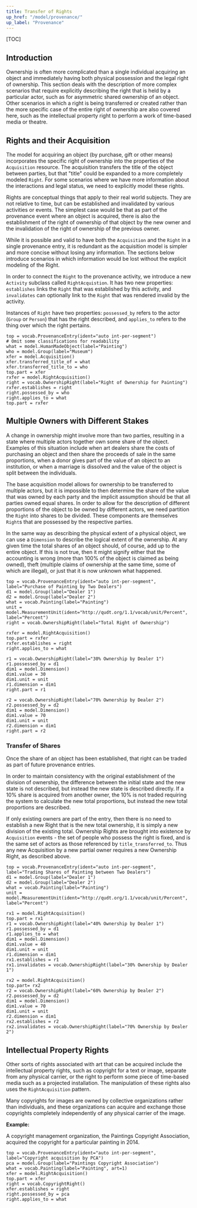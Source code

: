 ```yaml
---
title: Transfer of Rights
up_href: "/model/provenance/"
up_label: "Provenance"
---
```


[TOC]

## Introduction

Ownership is often more complicated than a single individual acquiring an object and immediately having both physical possession and the legal right of ownership.  This section deals with the description of more complex scenarios that require explicitly describing the right that is held by a particular actor, such as for asymmetric shared ownership of an object. Other scenarios in which a right is being transferred or created rather than the more specific case of the entire right of ownership are also covered here, such as the intellectual property right to perform a work of time-based media or theatre.


## Rights and their Acquisition

The model for acquiring an object (by purchase, gift or other means) incorporates the specific right of ownership into the properties of the `Acquisition` resource.  The acquisition transfers the title of the object between parties, but that "title" could be expanded to a more completely modeled `Right`.  For some scenarios where we have more information about the interactions and legal status, we need to explicitly model these rights.

Rights are conceptual things that apply to their real world subjects. They are not relative to time, but can be established and invalidated by various activities or events.  The simplest case would be that as part of the provenance event where an object is acquired, there is also the establishment of the right of ownership of that object by the new owner and the invalidation of the right of ownership of the previous owner.

While it is possible and valid to have both the `Acquisition` and the `Right` in a single provenance entry, it is redundant as the acquisition model is simpler and more concise without losing any information. The sections below introduce scenarios in which information would be lost without the explicit modeling of the Right.

In order to connect the `Right` to the provenance activity, we introduce a new `Activity` subclass called `RightAcquistion`.  It has two new properties: `establishes` links the `Right` that was established by this activity, and `invalidates` can optionally link to the `Right` that was rendered invalid by the activity.  

Instances of `Right` have two properties: `possessed_by` refers to the actor (`Group` or `Person`) that has the right described, and `applies_to` refers to the thing over which the right pertains.

```crom
top = vocab.ProvenanceEntry(ident="auto int-per-segment")
# Omit some classifications for readability
what = model.HumanMadeObject(label="Painting")
who = model.Group(label="Museum")
xfer = model.Acquisition()
xfer.transferred_title_of = what
xfer.transferred_title_to = who
top.part = xfer
rxfer = model.RightAcquisition()
right = vocab.OwnershipRight(label="Right of Ownership for Painting")
rxfer.establishes = right
right.possessed_by = who
right.applies_to = what
top.part = rxfer
```


## Multiple Owners with Different Stakes

A change in ownership might involve more than two parties, resulting in a state where multiple actors together own some share of the object.  Examples of this situation include when art dealers share the costs of purchasing an object and then share the proceeds of sale in the same proportions, when a donor gives part of the value of an object to an institution, or when a marriage is dissolved and the value of the object is split between the individuals.

The base acquisition model allows for ownership to be transferred to multiple actors, but it is impossible to then determine the share of the value that was owned by each party and the implicit assumption should be that all parties owned equal shares. In order to allow for the description of different proportions of the object to be owned by different actors, we need partition the `Right` into shares to be divided. These components are themselves `Right`s that are possessed by the respective parties.

In the same way as describing the physical extent of a physical object, we can use a `Dimension` to describe the logical extent of the ownership. At any given time the total shares of an object should, of course, add up to the entire object.  If this is not true, then it might signify either that the accounting is wrong (more than 100% of the object is claimed as being owned), theft (multiple claims of ownership at the same time, some of which are illegal), or just that it is now unknown what happened.

```crom
top = vocab.ProvenanceEntry(ident="auto int-per-segment", label="Purchase of Painting by Two Dealers")
d1 = model.Group(label="Dealer 1")
d2 = model.Group(label="Dealer 2")
what = vocab.Painting(label="Painting")
unit = model.MeasurementUnit(ident="http://qudt.org/1.1/vocab/unit/Percent", label="Percent")
right = vocab.OwnershipRight(label="Total Right of Ownership")

rxfer = model.RightAcquisition()
top.part = rxfer
rxfer.establishes = right
right.applies_to = what

r1 = vocab.OwnershipRight(label="30% Ownership by Dealer 1")
r1.possessed_by = d1
dim1 = model.Dimension()
dim1.value = 30
dim1.unit = unit
r1.dimension = dim1
right.part = r1

r2 = vocab.OwnershipRight(label="70% Ownership by Dealer 2")
r2.possessed_by = d2
dim1 = model.Dimension()
dim1.value = 70
dim1.unit = unit
r2.dimension = dim1
right.part = r2
```


### Transfer of Shares

Once the share of an object has been established, that right can be traded as part of future provenance entries.  

In order to maintain consistency with the original establishment of the division of ownership, the difference between the initial state and the new state is not described, but instead the new state is described directly. If a 10% share is acquired from another owner, the 10% is not traded requiring the system to calculate the new total proportions, but instead the new total proportions are described. 

If only existing owners are part of the entry, then there is no need to establish a new Right that is the new total ownership, it is simply a new division of the existing total. Ownership Rights are brought into existence by `Acquisition` events - the set of people who possess the right is fixed, and is the same set of actors as those referenced by `title_transferred_to`. Thus any new Acquisition by a new partial owner requires a new Ownership Right, as described above.


```crom
top = vocab.ProvenanceEntry(ident="auto int-per-segment", label="Trading Shares of Painting between Two Dealers")
d1 = model.Group(label="Dealer 1")
d2 = model.Group(label="Dealer 2")
what = vocab.Painting(label="Painting")
unit = model.MeasurementUnit(ident="http://qudt.org/1.1/vocab/unit/Percent", label="Percent")

rx1 = model.RightAcquisition()
top.part = rx1
r1 = vocab.OwnershipRight(label="40% Ownership by Dealer 1")
r1.possessed_by = d1
r1.applies_to = what
dim1 = model.Dimension()
dim1.value = 40
dim1.unit = unit
r1.dimension = dim1
rx1.establishes = r1
rx1.invalidates = vocab.OwnershipRight(label="30% Ownership by Dealer 1")

rx2 = model.RightAcquisition()
top.part= rx2
r2 = vocab.OwnershipRight(label="60% Ownership by Dealer 2")
r2.possessed_by = d2
dim1 = model.Dimension()
dim1.value = 70
dim1.unit = unit
r2.dimension = dim1
rx2.establishes = r2
rx2.invalidates = vocab.OwnershipRight(label="70% Ownership by Dealer 2")
```

## Intellectual Property Rights

Other sorts of rights associated with art that can be acquired include the intellectual property rights, such as copyright for a text or image, separate from any physical carrier, or the right to perform some piece of time-based media such as a projected installation.  The manipulation of these rights also uses the `RightAcquisition` pattern.

Many copyrights for images are owned by collective organizations rather than individuals, and these organizations can acquire and exchange those copyrights completely independently of any physical carrier of the image.

__Example:__

A copyright management organization, the Paintings Copyright Association, acquired the copyright for a particular painting in 2014.


```crom
top = vocab.ProvenanceEntry(ident="auto int-per-segment", label="Copyright acquisition by PCA")
pca = model.Group(label="Paintings Copyright Association")
what = vocab.Painting(label="Painting", art=1)
xfer = model.RightAcquisition()
top.part = xfer
right = vocab.CopyrightRight()
xfer.establishes = right
right.possessed_by = pca
right.applies_to = what
```
